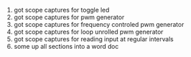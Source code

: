 1) got scope captures for toggle led
2) got scope captures for pwm generator
3) got scope captures for frequency controled pwm generator
4) got scope captures for loop unrolled pwm generator
5) got scope captures for reading input at regular intervals
6) some up all sections into a word doc
